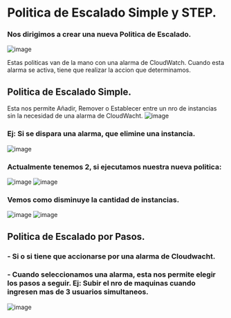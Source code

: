 # Politica de Escalado Simple y STEP.
### Nos dirigimos a crear una nueva Politica de Escalado.
![image](https://github.com/user-attachments/assets/9995a537-e8a1-4814-8393-9318b5b29f4e)

Estas politicas van de la mano con una alarma de CloudWatch. Cuando esta alarma se activa, tiene que realizar la accion que determinamos.

## Politica de Escalado Simple.
Esta nos permite Añadir, Remover o Establecer entre un nro de instancias sin la necesidad de una alarma de CloudWacht.
![image](https://github.com/user-attachments/assets/000bd317-3271-488e-8382-5176b2bfa77d)

### Ej: Si se dispara una alarma, que elimine una instancia.
![image](https://github.com/user-attachments/assets/ee7ad9d5-cc1f-4785-b3b1-98a97b743693)

### Actualmente tenemos 2, si ejecutamos nuestra nueva politica:
![image](https://github.com/user-attachments/assets/a62f879f-06b0-46f7-b535-49c693b58774)
![image](https://github.com/user-attachments/assets/4d6166d0-ff90-4f5f-85a1-9fd5cbb048ff)

### Vemos como disminuye la cantidad de instancias.
![image](https://github.com/user-attachments/assets/bd19d512-78a4-4ba8-82cd-7a9c564251f2)
![image](https://github.com/user-attachments/assets/dc7e458d-cce2-4424-bb80-0653d1f32ff5)

## Politica de Escalado por Pasos.
### - Si o si tiene que accionarse por una alarma de Cloudwacht.
### - Cuando seleccionamos una alarma, esta nos permite elegir los pasos a seguir. Ej: Subir el nro de maquinas cuando ingresen mas de 3 usuarios simultaneos.
![image](https://github.com/user-attachments/assets/305d319e-5a59-49dd-9b0f-51c714353ed4)
